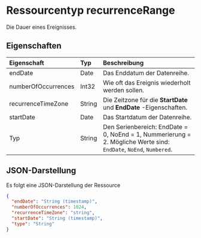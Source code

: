 # <a name="recurrencerange-resource-type"></a>Ressourcentyp recurrenceRange

Die Dauer eines Ereignisses.

## <a name="properties"></a>Eigenschaften

| Eigenschaft     | Typ   |Beschreibung|
|:---------------|:--------|:----------|
|endDate|Date|Das Enddatum der Datenreihe.|
|numberOfOccurrences|Int32|Wie oft das Ereignis wiederholt werden sollen.|
|recurrenceTimeZone|String |Die Zeitzone für die **StartDate** und **EndDate** -Eigenschaften. | 
|startDate|Date|Das Startdatum der Datenreihe.|
|Typ|String|Den Serienbereich: EndDate = 0, NoEnd = 1, Nummerierung = 2. Mögliche Werte sind: `EndDate`, `NoEnd`, `Numbered`.||


## <a name="json-representation"></a>JSON-Darstellung

Es folgt eine JSON-Darstellung der Ressource

<!-- {
  "blockType": "resource",
  "optionalProperties": [

  ],
  "@odata.type": "microsoft.graph.recurrencerange"
}-->

```json
{
  "endDate": "String (timestamp)",
  "numberOfOccurrences": 1024,
  "recurrenceTimeZone": "string",
  "startDate": "String (timestamp)",
  "type": "String"
}

```

<!-- uuid: 8fcb5dbc-d5aa-4681-8e31-b001d5168d79
2015-10-25 14:57:30 UTC -->
<!-- {
  "type": "#page.annotation",
  "description": "recurrenceRange resource",
  "keywords": "",
  "section": "documentation",
  "tocPath": ""
}-->
